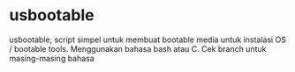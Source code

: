 # usbootable
usbootable, script simpel untuk membuat bootable media untuk instalasi OS / bootable tools. Menggunakan bahasa bash atau C. Cek branch untuk masing-masing bahasa
